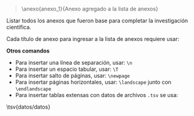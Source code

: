> \anexo{anexo_1}{Anexo agregado a la lista de anexos}

Listar todos los anexos que fueron base para completar la investigación científica.

Cada título de anexo para ingresar a la lista de anexos requiere usar:

**Otros comandos**

* Para insertar una línea de separación, usar: `\n`
* Para insertar un espacio tabular, usar: `\T`
* Para insertar salto de páginas, usar: `\newpage`
* Para insertar páginas horizontales, usar: `\landscape` junto con `\endlandscape`
* Para insertar tablas extensas con datos de archivos `.tsv` se usa:

\tsv{datos/datos}
